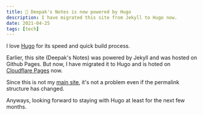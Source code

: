 ```yaml
---
title: 📢 Deepak's Notes is now powered by Hugo
description: I have migrated this site from Jekyll to Hugo now.
date: 2021-04-25
tags: [tech]
---
```


I love [Hugo](https://gohugo.io/) for its speed and quick build process.

Earlier, this site (Deepak's Notes) was powered by Jekyll and was hosted on Github Pages. But now, I have migrated it to Hugo and is hoted on [Cloudflare Pages](https://deepakness.com/blog/cloudflare-pages-vs-netlify/) now.

Since this is not my [main site](https://deepakness.com), it's not a problem even if the permalink structure has changed.

Anyways, looking forward to staying with Hugo at least for the next few months.